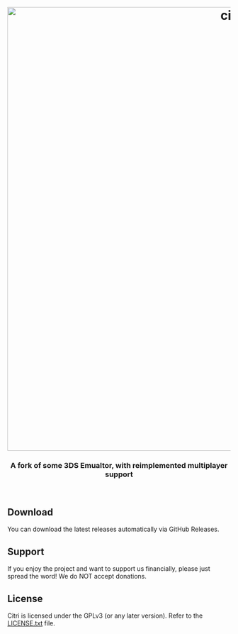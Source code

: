 <h1 align="center">
  <br>
  <a href="https://github.com/TheMayhemCommunity/citri-emu"><img src="https://github.com/TheMayhemCommunity/citri-emu/assets/48419040/f23fe4b9-e477-4717-b3ef-4adad19cf7b4" alt="citri" width="1000"></a>
  <br>

  <h3 align="center">A fork of some 3DS Emualtor, with reimplemented multiplayer support</h3>
  <br>
</h1>

## Download

You can download the latest releases automatically via GitHub Releases.


## Support

If you enjoy the project and want to support us financially, please just spread the word!
We do NOT accept donations.

## License

Citri is licensed under the GPLv3 (or any later version). Refer to the [LICENSE.txt](https://github.com/TheMayhemCommunity/citri-emu/blob/master/LICENSE.txt) file.
